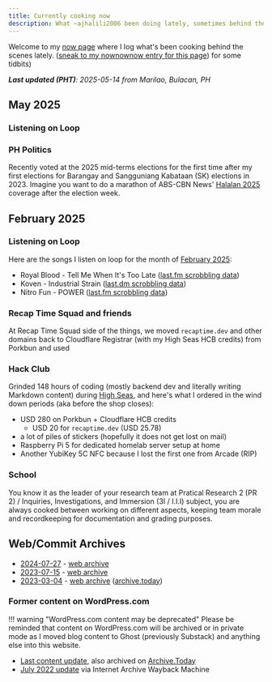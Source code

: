 ```yaml
---
title: Currently cooking now
description: What ~ajhalili2006 been doing lately, sometimes behind the scenes.
---
```


Welcome to my [now page][nowpage-info] where I log what's been cooking behind the
scenes lately. ([sneak to my nownownow entry for this page][nownownow]) for some tidbits)

[nowpage-info]: https://nownownow.com/about
[nownownow]: https://nownownow.com/p/Dxh0

_**Last updated (PHT)**: 2025-05-14 from Marilao, Bulacan, PH_

## May 2025

### Listening on Loop

### PH Politics

Recently voted at the 2025 mid-terms elections for the first time after my
first elections for Barangay and Sangguniang Kabataan (SK) elections in 2023.
Imagine you want to do a marathon of ABS-CBN News' [Halalan 2025] coverage after the election week.

[Halalan 2025]: https://go.fawn-cod.ts.net/get-link-todo

## February 2025

### Listening on Loop

Here are the songs I listen on loop for the month of [February 2025](https://www.last.fm/user/ajhalili2006/library?from=2025-02-01&to=2025-02-28):

* Royal Blood - Tell Me When It's Too Late ([last.fm scrobbling data][scrbl-tmwitl])
* Koven - Industrial Strain ([last.dm scrobbling data][scrbl-is])
* Nitro Fun - POWER ([last.fm scrobbling data][scrbl-pwr])

[scrbl-tmwitl]: https://www.last.fm/user/ajahalili2006/library/music/Royal+Blood/_/Tell+Me+When+It’s+Too+Late
[scrbl-is]: https:///www.last.fm/user/ajhalili2006/library/music
[scrbl-pwr]: https://www.last.fm/user/ajhalili2006/library/music/Nitro+Fun/_/POWER

### Recap Time Squad and friends

At Recap Time Squad side of the things, we moved `recaptime.dev` and other domains back to
Cloudflare Registrar (with my High Seas HCB credits) from Porkbun and used

### Hack Club

Grinded 148 hours of coding (mostly backend dev and literally writing Markdown
content) during [High Seas](https://highseas.hackclub.com), and here's what I
ordered in the wind down periods (aka before the shop closes):

* USD 280 on Porkbun + Cloudflare HCB credits
    * USD 20 for `recaptime.dev` (USD 25.78)
* a lot of piles of stickers (hopefully it does not get lost on mail)
* Raspberry Pi 5 for dedicated homelab server setup at home
* Another YubiKey 5C NFC because I lost the first one from Arcade (RIP)

### School

You know it as the leader of your research team at Pratical Research 2 (PR 2) / Inquiries, Investigations,
and Immersion (3I / I.I.I) subject, you are always cooked between working on different aspects, keeping
team morale and recordkeeping for documentation and grading purposes.

## Web/Commit Archives

* [2024-07-27](https://mau.dev/andreijiroh-dev/website/-/blob/ec1cdd817280f19e8225b55cf0820e810860803e/markdown/now.md) - [web archive](https://web.archive.org/web/20241110083528/https://andreijiroh.dev/now/)
* [2023-07-15](https://mau.dev/andreijiroh-dev/website/-/blob/2cb74ba9754509470469c03c898a9d3cc97eef80/markdown/now.md) - [web archive](https://web.archive.org/web/20230728021258/https://andreijiroh.eu.org/now/)
* [2023-03-04](https://mau.dev/andreijiroh-dev/website/-/blob/c6693426cf44d99297c4b3409571b3482dfc463e/markdown/now.md) - [web archive](https://web.archive.org/web/20230320175751/https://andreijiroh.eu.org/now/) ([archive.today](https://archive.is/0xZ7V))

### Former content on WordPress.com

!!! warning "WordPress.com content may be deprecated"
    Please be reminded that content on WordPress.com will be archived or in private mode as I moved blog
    content to Ghost (previously Substack) and anything else into this website.

* [Last content update](https://ajhalili2006.wordpress.com/now/), also archived on [Archive.Today](https://tbd.andreijiroh.dev)
* [July 2022 update](https://web.archive.org/web/20221011021323/https://ajhalili2006.wordpress.com/now/) via Internet Archive Wayback Machine
